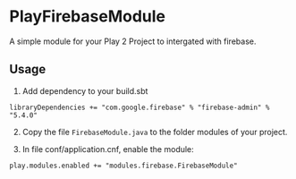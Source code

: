 # PlayFirebaseModule

A simple module for your Play 2 Project to intergated with firebase.

## Usage

1. Add dependency to your build.sbt

```
libraryDependencies += "com.google.firebase" % "firebase-admin" % "5.4.0"
```

2. Copy the file `FirebaseModule.java` to the folder modules of your project.

3. In file conf/application.cnf, enable the module:

```
play.modules.enabled += "modules.firebase.FirebaseModule"
```
 